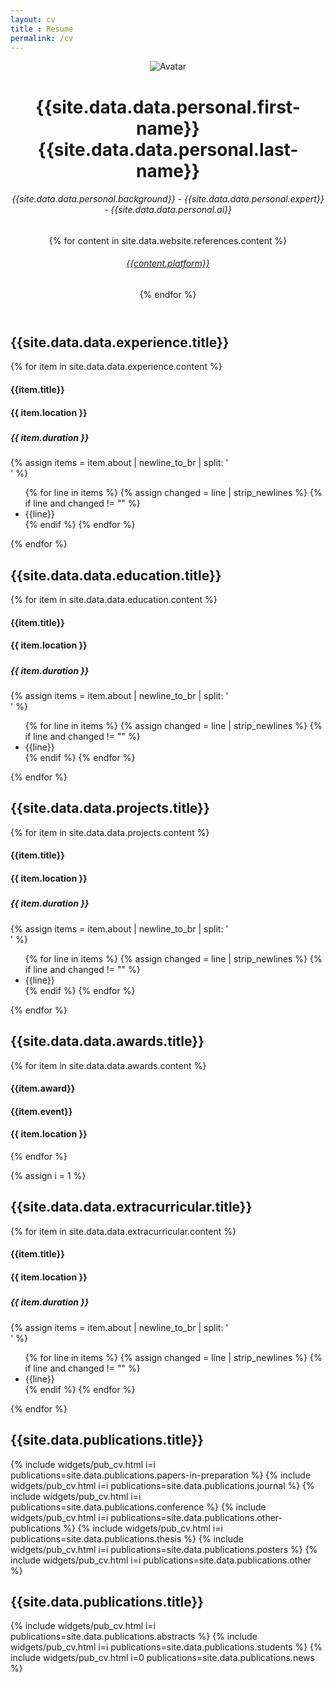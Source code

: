 ```yaml
---
layout: cv
title : Resume
permalink: /cv
---
```


<div class="page">
    <header class="about-me">
    <img src="{{site.data.data.personal.portrait_url}}" alt="Avatar">
    <h1 class="about-me__name">{{site.data.data.personal.first-name}} <span class="about-me__last-name">{{site.data.data.personal.last-name}}</span></h1>
    <h6 class="about-me__position">{{site.data.data.personal.background}} - {{site.data.data.personal.expert}} - {{site.data.data.personal.ai}}</h6>
    <span class="about-me__social">
        {% for content in site.data.website.references.content %}
        <h6><a class="" target="_blank" href="{{content.url}}">
            <i class="{{content.name}}"></i> {{content.platform}}
        </a></h6>
        {% endfor %}
    </span>
    </header>
    <section class="experience">
        <div class="section__heading">
            <h1>{{site.data.data.experience.title}}</h1>
            <span class="section__heading-underline"></span>
        </div>
        {% for item in site.data.data.experience.content %}
        <div class="section__item">
            <div>
                <h4 class="education__institution section__subheading">{{item.title}}</h4>
                <h4 class="section__location">{{ item.location }}</h4>
            </div>
            <div>
                <h5 class="section__subsubheading"></h5>
                <h5 class="section__date-range">{{ item.duration }}</h5>
            </div>
            {% assign items = item.about | newline_to_br | split: '<br />'  %}
            <ul>
            {% for line in items %}
            {% assign changed = line | strip_newlines %}
            {% if line and changed != "" %}
            <li> {{line}}</li>
            {% endif %}
            {% endfor %}
            </ul>
        </div>
        {% endfor %}
    </section>
    <section class="education">
    <div class="section__heading">
        <h1>{{site.data.data.education.title}}</h1>
        <span class="section__heading-underline"></span>
    </div>
    {% for item in site.data.data.education.content %}
    <div class="section__item">
        <div>
            <h4 class="education__institution section__subheading">{{item.title}}</h4>
            <h4 class="section__location">{{ item.location }}</h4>
        </div>
        <div>
            <h5 class="section__subsubheading"></h5>
            <h5 class="section__date-range">{{ item.duration }}</h5>
        </div>
        {% assign items = item.about | newline_to_br | split: '<br />'  %}
        <ul>
        {% for line in items %}
        {% assign changed = line | strip_newlines %}
        {% if line and changed != "" %}
        <li> {{line}}</li>
        {% endif %}
        {% endfor %}
        </ul>
    </div>
    {% endfor %}
    </section>
    <section class="projects">
    <div class="section__heading">
        <h1>{{site.data.data.projects.title}}</h1>
        <span class="section__heading-underline"></span>
    </div>
    {% for item in site.data.data.projects.content %}
    <div class="section__item">
        <div>
            <h4 class="education__institution section__subheading">{{item.title}}</h4>
            <h4 class="section__location">{{ item.location }}</h4>
        </div>
        <div>
            <h5 class="section__subsubheading"></h5>
            <h5 class="section__date-range">{{ item.duration }}</h5>
        </div>
        {% assign items = item.about | newline_to_br | split: '<br />'  %}
        <ul>
        {% for line in items %}
        {% assign changed = line | strip_newlines %}
        {% if line and changed != "" %}
        <li> {{line}}</li>
        {% endif %}
        {% endfor %}
        </ul>
    </div>
    {% endfor %}
    </section>
    <section class="skills">
        <div class="section__heading">
            <h1>{{site.data.data.awards.title}}</h1>
            <span class="section__heading-underline"></span>
        </div>
        {% for item in site.data.data.awards.content %}
            <div class="section__item">
                <div>
                    <h4 class="education__institution section__subheading">{{item.award}}</h4>
                    <h4 class="education__institution section__element">{{item.event}}</h4>
                    <h4 class="section__location">{{ item.location }}</h4>
                </div>
                <!-- <div>
                    <h5 class="section__subsubheading">{{item.event}}</h5>
                    <h5 class="section__date-range">{{ item.date }}</h5>
                </div> -->
            </div>
        {% endfor %}
    </section>
</div>

<div class="page-break"></div>

{% assign i = 1 %}

<div class="page">
    <section class="extracurricular">
    <div class="section__heading">
        <h1>{{site.data.data.extracurricular.title}}</h1>
        <span class="section__heading-underline"></span>
    </div>
    {% for item in site.data.data.extracurricular.content %}
    <div class="section__item">
        <div>
            <h4 class="education__institution section__subheading">{{item.title}}</h4>
            <h4 class="section__location">{{ item.location }}</h4>
        </div>
        <div>
            <h5 class="section__subsubheading"></h5>
            <h5 class="section__date-range">{{ item.duration }}</h5>
        </div>
        {% assign items = item.about | newline_to_br | split: '<br />'  %}
        <ul>
        {% for line in items %}
        {% assign changed = line | strip_newlines %}
        {% if line and changed != "" %}
        <li> {{line}}</li>
        {% endif %}
        {% endfor %}
        </ul>
    </div>
    {% endfor %}
    </section>
    <section class="publications">
    <div class="section__heading">
        <h1>{{site.data.publications.title}}</h1>
        <span class="section__heading-underline"></span>
    </div>
    {% include widgets/pub_cv.html i=i
        publications=site.data.publications.papers-in-preparation %}
    {% include widgets/pub_cv.html i=i
        publications=site.data.publications.journal %}
    {% include widgets/pub_cv.html i=i
        publications=site.data.publications.conference %}
    {% include widgets/pub_cv.html i=i
        publications=site.data.publications.other-publications %}
    {% include widgets/pub_cv.html i=i
        publications=site.data.publications.thesis %}
    {% include widgets/pub_cv.html i=i
        publications=site.data.publications.posters %}
    {% include widgets/pub_cv.html i=i
        publications=site.data.publications.other %}
    </section>
</div>

<div class="page-break"></div>

<div class="page">
    <section class="publications">
    <div class="section__heading">
        <h1>{{site.data.publications.title}}</h1>
        <span class="section__heading-underline"></span>
    </div>
    {% include widgets/pub_cv.html i=i
        publications=site.data.publications.abstracts %}
    {% include widgets/pub_cv.html i=i
        publications=site.data.publications.students %}
    {% include widgets/pub_cv.html i=0
        publications=site.data.publications.news %}
    </section>
</div>
